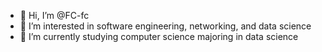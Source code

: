 - 👋 Hi, I’m @FC-fc
- 👀 I’m interested in software engineering, networking, and data science
- 🌱 I’m currently studying computer science majoring in data science

